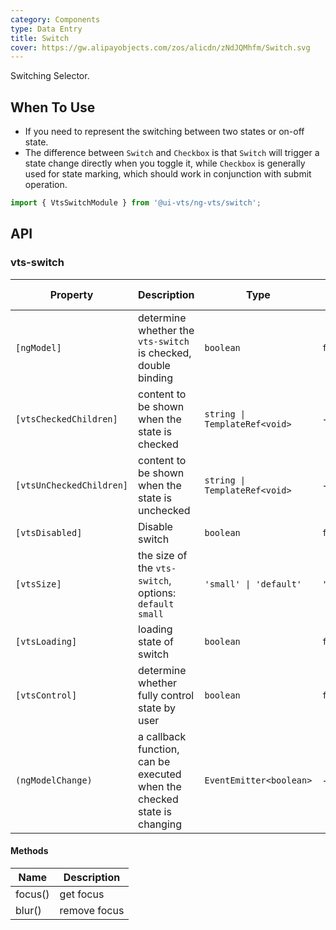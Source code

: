 ```yaml
---
category: Components
type: Data Entry
title: Switch
cover: https://gw.alipayobjects.com/zos/alicdn/zNdJQMhfm/Switch.svg
---
```


Switching Selector.

## When To Use

- If you need to represent the switching between two states or on-off state.
- The difference between `Switch` and `Checkbox` is that `Switch` will trigger a state change directly when you toggle it, while `Checkbox` is generally used for state marking, which should work in conjunction with submit operation.

```ts
import { VtsSwitchModule } from '@ui-vts/ng-vts/switch';
```

## API

### vts-switch

| Property | Description | Type | Default | Global Config |
| -------- | ----------- | ---- | ------- | ------------- |
| `[ngModel]` | determine whether the `vts-switch` is checked, double binding | `boolean` | `false` |
| `[vtsCheckedChildren]` | content to be shown when the state is checked | `string \| TemplateRef<void>` | - |
| `[vtsUnCheckedChildren]` | content to be shown when the state is unchecked | `string \| TemplateRef<void>` | - |
| `[vtsDisabled]` | Disable switch | `boolean` | `false` |
| `[vtsSize]` | the size of the `vts-switch`, options: `default` `small` | `'small' \| 'default'` | `'default'` | ✅ |
| `[vtsLoading]` | loading state of switch | `boolean` | `false` |
| `[vtsControl]` | determine whether fully control state by user  | `boolean` | `false` |
| `(ngModelChange)` | a callback function, can be executed when the checked state is changing | `EventEmitter<boolean>` | - |

#### Methods

| Name | Description |
| ---- | ----------- |
| focus() | get focus |
| blur() | remove focus |

